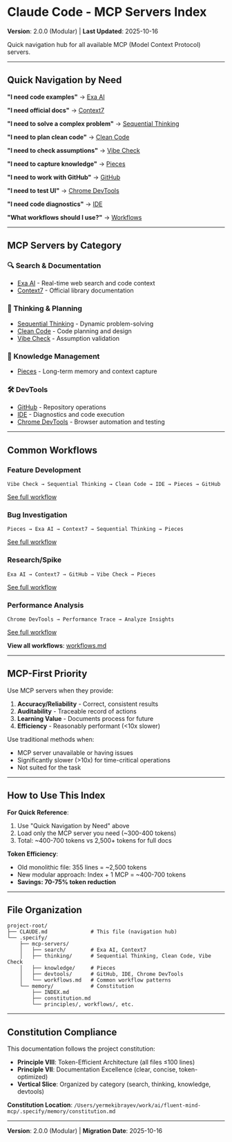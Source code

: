 # Claude Code - MCP Servers Index

**Version**: 2.0.0 (Modular) | **Last Updated**: 2025-10-16

Quick navigation hub for all available MCP (Model Context Protocol) servers.

---

## Quick Navigation by Need

**"I need code examples"** → [Exa AI](.specify/mcp-servers/search/exa-ai.md)

**"I need official docs"** → [Context7](.specify/mcp-servers/search/context7.md)

**"I need to solve a complex problem"** → [Sequential Thinking](.specify/mcp-servers/thinking/sequential-thinking.md)

**"I need to plan clean code"** → [Clean Code](.specify/mcp-servers/thinking/clean-code.md)

**"I need to check assumptions"** → [Vibe Check](.specify/mcp-servers/thinking/vibe-check.md)

**"I need to capture knowledge"** → [Pieces](.specify/mcp-servers/knowledge/pieces.md)

**"I need to work with GitHub"** → [GitHub](.specify/mcp-servers/devtools/github.md)

**"I need to test UI"** → [Chrome DevTools](.specify/mcp-servers/devtools/chrome-devtools.md)

**"I need code diagnostics"** → [IDE](.specify/mcp-servers/devtools/ide.md)

**"What workflows should I use?"** → [Workflows](.specify/mcp-servers/workflows.md)

---

## MCP Servers by Category

### 🔍 Search & Documentation
- [Exa AI](.specify/mcp-servers/search/exa-ai.md) - Real-time web search and code context
- [Context7](.specify/mcp-servers/search/context7.md) - Official library documentation

### 🧠 Thinking & Planning
- [Sequential Thinking](.specify/mcp-servers/thinking/sequential-thinking.md) - Dynamic problem-solving
- [Clean Code](.specify/mcp-servers/thinking/clean-code.md) - Code planning and design
- [Vibe Check](.specify/mcp-servers/thinking/vibe-check.md) - Assumption validation

### 💾 Knowledge Management
- [Pieces](.specify/mcp-servers/knowledge/pieces.md) - Long-term memory and context capture

### 🛠️ DevTools
- [GitHub](.specify/mcp-servers/devtools/github.md) - Repository operations
- [IDE](.specify/mcp-servers/devtools/ide.md) - Diagnostics and code execution
- [Chrome DevTools](.specify/mcp-servers/devtools/chrome-devtools.md) - Browser automation and testing

---

## Common Workflows

### Feature Development
```
Vibe Check → Sequential Thinking → Clean Code → IDE → Pieces → GitHub
```
[See full workflow](.specify/mcp-servers/workflows.md#feature-development-flow)

### Bug Investigation
```
Pieces → Exa AI → Context7 → Sequential Thinking → Pieces
```
[See full workflow](.specify/mcp-servers/workflows.md#bug-investigation-flow)

### Research/Spike
```
Exa AI → Context7 → GitHub → Vibe Check → Pieces
```
[See full workflow](.specify/mcp-servers/workflows.md#researchspike-flow)

### Performance Analysis
```
Chrome DevTools → Performance Trace → Analyze Insights
```
[See full workflow](.specify/mcp-servers/workflows.md#performance-analysis-flow)

**View all workflows**: [workflows.md](.specify/mcp-servers/workflows.md)

---

## MCP-First Priority

Use MCP servers when they provide:
1. **Accuracy/Reliability** - Correct, consistent results
2. **Auditability** - Traceable record of actions
3. **Learning Value** - Documents process for future
4. **Efficiency** - Reasonably performant (<10x slower)

Use traditional methods when:
- MCP server unavailable or having issues
- Significantly slower (>10x) for time-critical operations
- Not suited for the task

---

## How to Use This Index

**For Quick Reference**:
1. Use "Quick Navigation by Need" above
2. Load only the MCP server you need (~300-400 tokens)
3. Total: ~400-700 tokens vs 2,500+ tokens for full docs

**Token Efficiency**:
- Old monolithic file: 355 lines = ~2,500 tokens
- New modular approach: Index + 1 MCP = ~400-700 tokens
- **Savings: 70-75% token reduction**

---

## File Organization

```
project-root/
├── CLAUDE.md              # This file (navigation hub)
└── .specify/
    ├── mcp-servers/
    │   ├── search/        # Exa AI, Context7
    │   ├── thinking/      # Sequential Thinking, Clean Code, Vibe Check
    │   ├── knowledge/     # Pieces
    │   ├── devtools/      # GitHub, IDE, Chrome DevTools
    │   └── workflows.md   # Common workflow patterns
    └── memory/            # Constitution
        ├── INDEX.md
        ├── constitution.md
        └── principles/, workflows/, etc.
```

---

## Constitution Compliance

This documentation follows the project constitution:

- **Principle VIII**: Token-Efficient Architecture (all files ≤100 lines)
- **Principle VII**: Documentation Excellence (clear, concise, token-optimized)
- **Vertical Slice**: Organized by category (search, thinking, knowledge, devtools)

**Constitution Location**: `/Users/yermekibrayev/work/ai/fluent-mind-mcp/.specify/memory/constitution.md`

---

**Version**: 2.0.0 (Modular) | **Migration Date**: 2025-10-16
